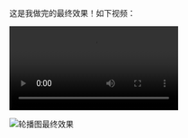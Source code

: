 这是我做完的最终效果！如下视频：

<video src="%E8%BD%AE%E6%92%AD%E5%9B%BE-%E7%AC%94%E8%AE%B0%E5%9B%BE%E8%A1%A8/%E8%BD%AE%E6%92%AD%E5%9B%BE%E6%9C%80%E7%BB%88%E6%95%88%E6%9E%9C.mp4"></video>

![轮播图最终效果](%E8%BD%AE%E6%92%AD%E5%9B%BE-%E7%AC%94%E8%AE%B0%E5%9B%BE%E8%A1%A8/%E8%BD%AE%E6%92%AD%E5%9B%BE%E6%9C%80%E7%BB%88%E6%95%88%E6%9E%9C.gif)